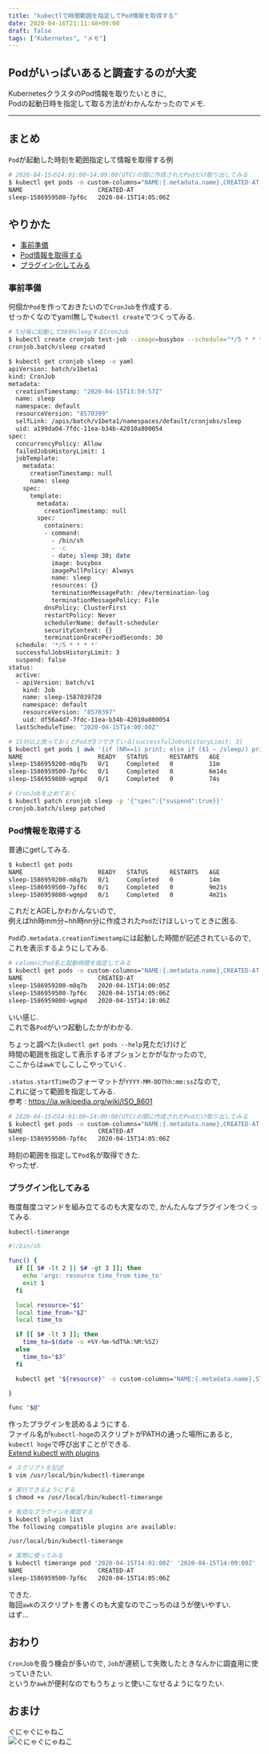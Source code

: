 ```yaml
---
title: "kubectlで時間範囲を指定してPod情報を取得する"
date: 2020-04-16T21:11:48+09:00
draft: false
tags: ["Kubernetes", "メモ"]
---
```


## Podがいっぱいあると調査するのが大変

KubernetesクラスタのPod情報を取りたいときに,  
Podの起動日時を指定して取る方法がわかんなかったのでメモ.  

<!--more-->
---

## まとめ

`Pod`が起動した時刻を範囲指定して情報を取得する例  

```bash
# 2020-04-15の14:01:00~14:09:00(UTC)の間に作成されたPodだけ取り出してみる
$ kubectl get pods -o custom-columns="NAME:{.metadata.name},CREATED-AT:{.metadata.creationTimestamp}" | awk '{if (NR==1) print; else if ("2020-04-15T14:01:00Z" < $2 && $2 < "2020-04-15T14:09:00Z") print}'
NAME                     CREATED-AT
sleep-1586959500-7pf6c   2020-04-15T14:05:06Z
```

## やりかた
- [事前準備](#事前準備)
- [Pod情報を取得する](#pod情報を取得する)
- [プラグイン化してみる](#プラグイン化してみる)

### 事前準備

何個か`Pod`を作っておきたいので`CronJob`を作成する.  
せっかくなのでyaml無しで`kubectl create`でつくってみる.  

```bash
# 5分毎に起動して30秒sleepするCronJob
$ kubectl create cronjob test-job --image=busybox --schedule="*/5 * * * *" --restart=Never -- /bin/sh -c 'date; sleep 30; date'
cronjob.batch/sleep created

$ kubectl get cronjob sleep -o yaml
apiVersion: batch/v1beta1
kind: CronJob
metadata:
  creationTimestamp: "2020-04-15T13:59:57Z"
  name: sleep
  namespace: default
  resourceVersion: "8570399"
  selfLink: /apis/batch/v1beta1/namespaces/default/cronjobs/sleep
  uid: a199da04-7fdc-11ea-b34b-42010a800054
spec:
  concurrencyPolicy: Allow
  failedJobsHistoryLimit: 1
  jobTemplate:
    metadata:
      creationTimestamp: null
      name: sleep
    spec:
      template:
        metadata:
          creationTimestamp: null
        spec:
          containers:
          - command:
            - /bin/sh
            - -c
            - date; sleep 30; date
            image: busybox
            imagePullPolicy: Always
            name: sleep
            resources: {}
            terminationMessagePath: /dev/termination-log
            terminationMessagePolicy: File
          dnsPolicy: ClusterFirst
          restartPolicy: Never
          schedulerName: default-scheduler
          securityContext: {}
          terminationGracePeriodSeconds: 30
  schedule: '*/5 * * * *'
  successfulJobsHistoryLimit: 3
  suspend: false
status:
  active:
  - apiVersion: batch/v1
    kind: Job
    name: sleep-1587039720
    namespace: default
    resourceVersion: "8570397"
    uid: df56a4d7-7fdc-11ea-b34b-42010a800054
  lastScheduleTime: "2020-04-15T14:00:00Z"

# 15分以上放っておくとPodが3つできている(successfulJobsHistoryLimit: 3)
$ kubectl get pods | awk '{if (NR==1) print; else if ($1 ~ /sleep/) print}'
NAME                     READY   STATUS      RESTARTS   AGE
sleep-1586959200-m8q7b   0/1     Completed   0          11m
sleep-1586959500-7pf6c   0/1     Completed   0          6m14s
sleep-1586959800-wgmpd   0/1     Completed   0          74s

# CronJobを止めておく
$ kubectl patch cronjob sleep -p '{"spec":{"suspend":true}}'
cronjob.batch/sleep patched
```

### Pod情報を取得する

普通にgetしてみる.  

```bash
$ kubectl get pods
NAME                     READY   STATUS      RESTARTS   AGE
sleep-1586959200-m8q7b   0/1     Completed   0          14m
sleep-1586959500-7pf6c   0/1     Completed   0          9m21s
sleep-1586959800-wgmpd   0/1     Completed   0          4m21s
```

これだとAGEしかわかんないので,  
例えばhh時mm分~hh時nn分に作成された`Pod`だけほしいってときに困る.  

`Pod`の`.metadata.creationTimestamp`には起動した時間が記述されているので,  
これを表示するようにしてみる.  

```bash
# columnにPod名と起動時間を指定してみる
$ kubectl get pods -o custom-columns="NAME:{.metadata.name},CREATED-AT:{.metadata.creationTimestamp}"
NAME                     CREATED-AT
sleep-1586959200-m8q7b   2020-04-15T14:00:05Z
sleep-1586959500-7pf6c   2020-04-15T14:05:06Z
sleep-1586959800-wgmpd   2020-04-15T14:10:06Z
```

いい感じ.  
これで各`Pod`がいつ起動したかがわかる.  

ちょっと調べた(`kubectl get pods --help`見ただけ)けど  
時間の範囲を指定して表示するオプションとかがなかったので,  
ここからは`awk`でしこしこやっていく.  

`.status.startTime`のフォーマットが`YYYY-MM-DDThh:mm:ssZ`なので,  
これに従って範囲を指定してみる.  
参考 : https://ja.wikipedia.org/wiki/ISO_8601  

```bash
# 2020-04-15の14:01:00~14:09:00(UTC)の間に作成されたPodだけ取り出してみる
$ kubectl get pods -o custom-columns="NAME:{.metadata.name},CREATED-AT:{.metadata.creationTimestamp}" | awk '{if (NR==1) print; else if ("2020-04-15T14:01:00Z" < $2 && $2 < "2020-04-15T14:09:00Z") print}'
NAME                     CREATED-AT
sleep-1586959500-7pf6c   2020-04-15T14:05:06Z
```

時刻の範囲を指定して`Pod`名が取得できた.  
やったぜ.  

### プラグイン化してみる
毎度毎度コマンドを組み立てるのも大変なので, かんたんなプラグインをつくってみる.  

`kubectl-timerange`  
```bash
#!/bin/sh

func() {
  if [[ $# -lt 2 || $# -gt 3 ]]; then
    echo 'args: resource time_from time_to'
    exit 1
  fi

  local resource="$1"
  local time_from="$2"
  local time_to

  if [[ $# -lt 3 ]]; then
    time_to=$(date -u +%Y-%m-%dT%k:%M:%SZ)
  else
    time_to="$3"
  fi

  kubectl get "${resource}" -o custom-columns="NAME:{.metadata.name},START_TIME:{.metadata.creationTimestamp}" | awk '{if (NR==1) print; else if ('\"${time_from}\"' < $2 && $2 < '\"${time_to}\"') print}'

}

func "$@"
```

作ったプラグインを読めるようにする.  
ファイル名が`kubectl-hoge`のスクリプトがPATHの通った場所にあると,  
`kubectl hoge`で呼び出すことができる.  
[Extend kubectl with plugins](https://kubernetes.io/docs/tasks/extend-kubectl/kubectl-plugins/)  

```bash
# スクリプトを記述
$ vim /usr/local/bin/kubectl-timerange

# 実行できるようにする
$ chmod +x /usr/local/bin/kubectl-timerange

# 有効なプラグインを確認する
$ kubectl plugin list
The following compatible plugins are available:

/usr/local/bin/kubectl-timerange

# 実際に使ってみる
$ kubectl timerange pod '2020-04-15T14:01:00Z' '2020-04-15T14:09:00Z'
NAME                     CREATED-AT
sleep-1586959500-7pf6c   2020-04-15T14:05:06Z
```

できた.  
毎回`awk`のスクリプトを書くのも大変なのでこっちのほうが使いやすい.  
はず...  

## おわり
`CronJob`を扱う機会が多いので, `Job`が連続して失敗したときなんかに調査用に使っていきたい.  
というか`awk`が便利なのでもうちょっと使いこなせるようになりたい.  

## おまけ
ぐにゃぐにゃねこ  
![ぐにゃぐにゃねこ](/images/2020-04-16-sotochan.jpg)  
